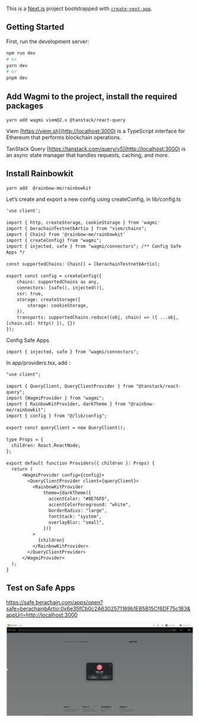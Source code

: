This is a [Next.js](https://nextjs.org/) project bootstrapped with [`create-next-app`](https://github.com/vercel/next.js/tree/canary/packages/create-next-app).

## Getting Started

First, run the development server:

```bash
npm run dev
# or
yarn dev
# or
pnpm dev
```
## Add Wagmi to the project, install the required packages

```
yarn add wagmi viem@2.x @tanstack/react-query
```
Viem [https://viem.sh](http://localhost:3000) is a TypeScript interface for Ethereum that performs blockchain operations.

TanStack Query [https://tanstack.com/query/v5](http://localhost:3000) is an async state manager that handles requests, caching, and more.

## Install Rainbowkit
```
yarn add  @rainbow-me/rainbowkit
```
Let’s create and export a new config using createConfig, in lib/config.ts
```
'use client';

import { http, createStorage, cookieStorage } from 'wagmi'
import { berachainTestnetbArtio } from "viem/chains";
import { Chain} from '@rainbow-me/rainbowkit'
import { createConfig} from "wagmi";
import { injected, safe } from "wagmi/connectors"; /** Config Safe Apps */

const supportedChains: Chain[] = [berachainTestnetbArtio];

export const config = createConfig({
    chains: supportedChains as any,
    connectors: [safe(), injected()],
    ssr: true,
    storage: createStorage({
        storage: cookieStorage,
    }),
    transports: supportedChains.reduce((obj, chain) => ({ ...obj, [chain.id]: http() }), {})
});
```
Config Safe Apps
```
import { injected, safe } from "wagmi/connectors";
```

In app/providers.tsx, add :
```
"use client";

import { QueryClient, QueryClientProvider } from "@tanstack/react-query";
import {WagmiProvider } from "wagmi";
import { RainbowKitProvider, darkTheme } from "@rainbow-me/rainbowkit";
import { config } from "@/lib/config";

export const queryClient = new QueryClient();

type Props = {
  children: React.ReactNode;
};

export default function Providers({ children }: Props) {
  return (
      <WagmiProvider config={config}>
        <QueryClientProvider client={queryClient}>
          <RainbowKitProvider
              theme={darkTheme({
                accentColor: "#0E76FD",
                accentColorForeground: "white",
                borderRadius: "large",
                fontStack: "system",
                overlayBlur: "small",
              })}
          >
            {children}
          </RainbowKitProvider>
        </QueryClientProvider>
      </WagmiProvider>
  );
}

```

## Test on Safe Apps
https://safe.berachain.com/apps/open?safe=berachainbArtio:0x6e35fCb0c2A6302571169b1EB5B15Cf6DF75c1B3&appUrl=http://localhost:3000

![Alt text](public/safe.png)
